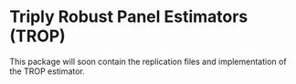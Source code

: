 # Triply Robust Panel Estimators (TROP)

This package will soon contain the replication files and implementation of the TROP estimator.